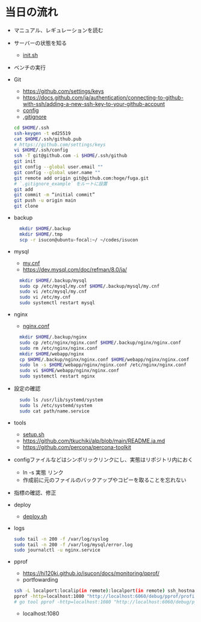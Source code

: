 # 当日の流れ

- マニュアル、レギュレーションを読む
- サーバーの状態を知る
  - [init.sh](init.sh)
- ベンチの実行
- Git
  - <https://github.com/settings/keys>
  - <https://docs.github.com/ja/authentication/connecting-to-github-with-ssh/adding-a-new-ssh-key-to-your-github-account>
  - [config](.ssh/config)
  - [.gitignore](.gitignore_example)

  ```bash
  cd $HOME/.ssh
  ssh-keygen -t ed25519
  cat $HOME/.ssh/github.pub
  # https://github.com/settings/keys
  vi $HOME/.ssh/config
  ssh -T git@github.com -i $HOME/.ssh/github
  git init
  git config --global user.email ""
  git config --global user.name ""
  git remote add origin git@github.com:hoge/fuga.git
  # `.gitignore_example` をルートに設置
  git add
  git commit -m “initial commit”
  git push -u origin main
  git clone
  ```

- backup

  ```bash
    mkdir $HOME/.backup
    mkdir $HOME/.tmp
    scp -r isucon@ubuntu-focal:~/ ~/codes/isucon
  ```

- mysql
  - [my.cnf](mysql/my.cnf)
  - <https://dev.mysql.com/doc/refman/8.0/ja/>

  ```bash
    mkdir $HOME/.backup/mysql
    sudo cp /etc/mysql/my.cnf $HOME/.backup/mysql/my.cnf
    sudo vi /etc/mysql/my.cnf
    sudo vi /etc/my.cnf
    sudo systemctl restart mysql
  ```

- nginx
  - [nginx.conf](nginx/nginx.conf)

  ```bash
    mkdir $HOME/.backup/nginx
    sudo cp /etc/nginx/nginx.conf $HOME/.backup/nginx/nginx.conf
    sudo rm /etc/nginx/nginx.conf
    mkdir $HOME/webapp/nginx
    cp $HOME/.backup/nginx/nginx.conf $HOME/webapp/nginx/nginx.conf
    sudo ln -s $HOME/webapp/nginx/nginx.conf /etc/nginx/nginx.conf
    sudo vi $HOME/webapp/nginx/nginx.conf
    sudo systemctl restart nginx
  ```

- 設定の確認

  ```bash
    sudo ls /usr/lib/systemd/system
    sudo ls /etc/systemd/system
    sudo cat path/name.service
  ```

- tools
  - [setup.sh](setup.sh)
  - <https://github.com/tkuchiki/alp/blob/main/README.ja.md>
  - <https://github.com/percona/percona-toolkit>
- configファイルなどはシンボリックリンクにし、実態はリポジトリ内におく
  - ln -s 実態 リンク
  - 作成前に元のファイルのバックアップやコピーを取ることを忘れない
- 指標の確認、修正
- deploy
  - [deploy.sh](deploy.sh)
- logs

  ```bash
  sudo tail -n 200 -f /var/log/syslog
  sudo tail -n 200 -f /var/log/mysql/error.log
  sudo journalctl -u nginx.service
  ```

- pprof
  - https://hi120ki.github.io/isucon/docs/monitoring/pprof/
  - portfowarding

  ```bash
  ssh -L localport:localip(in remote):localport(in remote) ssh_hostname
  pprof -http=localhost:1080 "http://localhost:6060/debug/pprof/profile?seconds=10"
  # go tool pprof -http=localhost:1080 "http://localhost:6060/debug/pprof/profile?seconds=10"
  ```

  - localhost:1080
